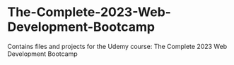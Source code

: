# The-Complete-2023-Web-Development-Bootcamp
Contains files and projects for the Udemy course: The Complete 2023 Web Development Bootcamp
